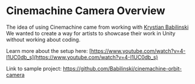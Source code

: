 
# Cinemachine Camera Overview
The idea of using Cinemachine came from working with [Krystian Babilinski](https://github.com/Babilinski) We wanted to create a way for artists to showcase their work in Unity without working about coding.

Learn more about the setup here:
[https://www.youtube.com/watch?v=4-I1UC0db_s](https://www.youtube.com/watch?v=4-I1UC0db_s)

Link to sample project:
https://github.com/Babilinski/cinemachine-orbit-camera

